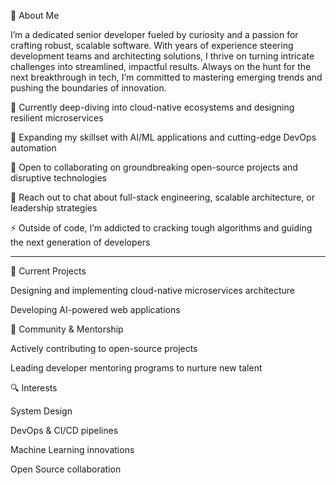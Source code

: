 🚀 About Me

I’m a dedicated senior developer fueled by curiosity and a passion for crafting robust, scalable software. With years of experience steering development teams and architecting solutions, I thrive on turning intricate challenges into streamlined, impactful results. Always on the hunt for the next breakthrough in tech, I’m committed to mastering emerging trends and pushing the boundaries of innovation.

🔭 Currently deep-diving into cloud-native ecosystems and designing resilient microservices

🌱 Expanding my skillset with AI/ML applications and cutting-edge DevOps automation

👯 Open to collaborating on groundbreaking open-source projects and disruptive technologies

💬 Reach out to chat about full-stack engineering, scalable architecture, or leadership strategies

⚡ Outside of code, I’m addicted to cracking tough algorithms and guiding the next generation of developers

---

🚧 Current Projects

Designing and implementing cloud-native microservices architecture

Developing AI-powered web applications

🤝 Community & Mentorship

Actively contributing to open-source projects

Leading developer mentoring programs to nurture new talent

🔍 Interests

System Design

DevOps & CI/CD pipelines

Machine Learning innovations

Open Source collaboration
